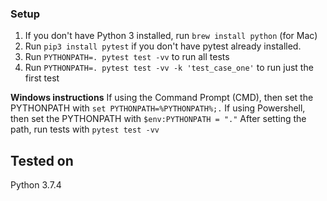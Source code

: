### Setup
1. If you don't have Python 3 installed, run `brew install python` (for Mac)
2. Run `pip3 install pytest` if you don't have pytest already installed.
3. Run `PYTHONPATH=. pytest test -vv` to run all tests
4. Run `PYTHONPATH=. pytest test -vv -k 'test_case_one'` to run just the first test

**Windows instructions**
If using the Command Prompt (CMD), then set the PYTHONPATH with `set PYTHONPATH=%PYTHONPATH%;.`
If using Powershell, then set the PYTHONPATH with `$env:PYTHONPATH = "."`
After setting the path, run tests with `pytest test -vv`

## Tested on
Python 3.7.4

